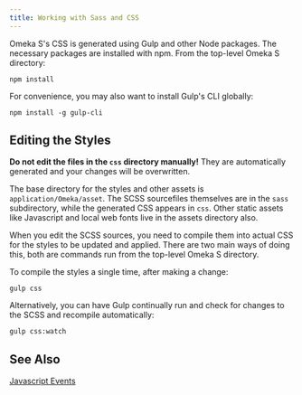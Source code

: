 ```yaml
---
title: Working with Sass and CSS
---
```



Omeka S's CSS is generated using Gulp and other Node packages. The necessary packages are installed with npm. From the top-level Omeka S directory:

```
npm install
```

For convenience, you may also want to install Gulp's CLI globally:

```
npm install -g gulp-cli
```

## Editing the Styles

**Do not edit the files in the `css` directory manually!** They are automatically generated and your changes will be overwritten. 

The base directory for the styles and other assets is `application/Omeka/asset`. The SCSS sourcefiles themselves are in the `sass` subdirectory, while the generated CSS appears in `css`. Other static assets like Javascript and local web fonts live in the assets directory also.

When you edit the SCSS sources, you need to compile them into actual CSS for the styles to be updated and applied. There are two main ways of doing this, both are commands run from the top-level Omeka S directory.

To compile the styles a single time, after making a change:

```
gulp css
```

Alternatively, you can have Gulp continually run and check for changes to the SCSS and recompile automatically:

```
gulp css:watch
```

## See Also

[Javascript Events](../reference/javascript_events.md)







